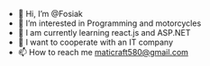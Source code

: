 - 👋 Hi, I’m @Fosiak
- 👀 I’m interested in Programming and motorcycles
- 🌱 I am currently learning react.js and ASP.NET 
- 💞️ I want to cooperate with an IT company
- 📫 How to reach me maticraft580@gmail.com
